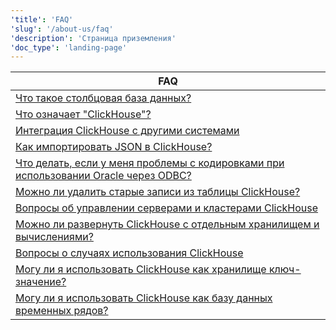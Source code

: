```yaml
---
'title': 'FAQ'
'slug': '/about-us/faq'
'description': 'Страница приземления'
'doc_type': 'landing-page'
---
```


| FAQ                                                                                                                           |
|-------------------------------------------------------------------------------------------------------------------------------|
| [Что такое столбцовая база данных?](/faq/general/columnar-database)                                                          |
| [Что означает "ClickHouse"?](/faq/general/dbms-naming)                                                                        |
| [Интеграция ClickHouse с другими системами](/faq/integration)                                                                 |
| [Как импортировать JSON в ClickHouse?](/faq/integration/json-import)                                                         |
| [Что делать, если у меня проблемы с кодировками при использовании Oracle через ODBC?](/faq/integration/oracle-odbc)         |
| [Можно ли удалить старые записи из таблицы ClickHouse?](/faq/operations/delete-old-data)                                     |
| [Вопросы об управлении серверами и кластерами ClickHouse](/faq/operations)                                                  |
| [Можно ли развернуть ClickHouse с отдельным хранилищем и вычислениями?](/faq/operations/deploy-separate-storage-and-compute) |
| [Вопросы о случаях использования ClickHouse](/faq/use-cases)                                                                 |
| [Могу ли я использовать ClickHouse как хранилище ключ-значение?](/faq/use-cases/key-value)                                    |
| [Могу ли я использовать ClickHouse как базу данных временных рядов?](/faq/use-cases/time-series)                             |
